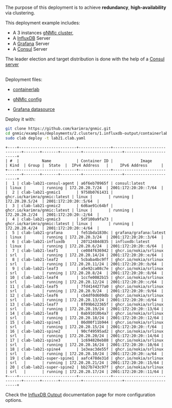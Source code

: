 The purpose of this deployment is to achieve __redundancy__, __high-availability__ via clustering.

This deployment example includes:

- A 3 instances [gNMIc cluster](../../../user_guide/HA.md),
- A [InfluxDB](https://www.influxdata.com/) Server 
- A [Grafana](https://grafana.com/docs/) Server
- A [Consul](https://www.consul.io/docs/intro) Server

The leader election and target distribution is done with the help of a [Consul server](https://www.consul.io/docs/intro)

<div class="mxgraph" style="max-width:100%;border:1px solid transparent;margin:0 auto; display:block;" data-mxgraph="{&quot;page&quot;:0,&quot;zoom&quot;:1.4,&quot;highlight&quot;:&quot;#0000ff&quot;,&quot;nav&quot;:true,&quot;check-visible-state&quot;:true,&quot;resize&quot;:true,&quot;url&quot;:&quot;https://raw.githubusercontent.com/karimra/gnmic/diagrams/diagrams/clab_cluster_deployments&quot;}"></div>

<script type="text/javascript" src="https://cdn.jsdelivr.net/gh/hellt/drawio-js@main/embed2.js?&fetch=https%3A%2F%2Fraw.githubusercontent.com%2Fkarimra%2Fgnmic%2Fdiagrams%2Fclab_cluster_deployments" async></script>


Deployment files:

- [containerlab](https://github.com/karimra/gnmic/blob/main/examples/deployments/2.clusters/1.influxdb-output/containerlab/lab21.clab.yaml)

- [gNMIc config](https://github.com/karimra/gnmic/blob/main/examples/deployments/2.clusters/1.influxdb-output/containerlab/gnmic.yaml)

- [Grafana datasource](https://github.com/karimra/gnmic/blob/main/examples/deployments/2.clusters/1.influxdb-output/containerlab/grafana/datasources/datasource.yaml)

Deploy it with:

```bash
git clone https://github.com/karimra/gnmic.git
cd gnmic/examples/deployments/2.clusters/1.influxdb-output/containerlab
sudo clab deploy -t lab21.clab.yaml
```

```text
+----+-------------------------+--------------+------------------------------+-------+-------+---------+-----------------+-----------------------+
| #  |          Name           | Container ID |            Image             | Kind  | Group |  State  |  IPv4 Address   |     IPv6 Address      |
+----+-------------------------+--------------+------------------------------+-------+-------+---------+-----------------+-----------------------+
|  1 | clab-lab21-consul-agent | a6f6eb70965f | consul:latest                | linux |       | running | 172.20.20.7/24  | 2001:172:20:20::7/64  |
|  2 | clab-lab21-gnmic1       | 9758b0761431 | ghcr.io/karimra/gnmic:latest | linux |       | running | 172.20.20.5/24  | 2001:172:20:20::5/64  |
|  3 | clab-lab21-gnmic2       | 6d6ae91c64bf | ghcr.io/karimra/gnmic:latest | linux |       | running | 172.20.20.2/24  | 2001:172:20:20::2/64  |
|  4 | clab-lab21-gnmic3       | 5df100a9fa73 | ghcr.io/karimra/gnmic:latest | linux |       | running | 172.20.20.4/24  | 2001:172:20:20::4/64  |
|  5 | clab-lab21-grafana      | fe51bda1830c | grafana/grafana:latest       | linux |       | running | 172.20.20.3/24  | 2001:172:20:20::3/64  |
|  6 | clab-lab21-influxdb     | 20712484d835 | influxdb:latest              | linux |       | running | 172.20.20.6/24  | 2001:172:20:20::6/64  |
|  7 | clab-lab21-leaf1        | ce084f636942 | ghcr.io/nokia/srlinux        | srl   |       | running | 172.20.20.14/24 | 2001:172:20:20::e/64  |
|  8 | clab-lab21-leaf2        | 5cbaba4bc9ff | ghcr.io/nokia/srlinux        | srl   |       | running | 172.20.20.11/24 | 2001:172:20:20::b/64  |
|  9 | clab-lab21-leaf3        | a5e92ca08c7e | ghcr.io/nokia/srlinux        | srl   |       | running | 172.20.20.8/24  | 2001:172:20:20::8/64  |
| 10 | clab-lab21-leaf4        | 1ccfe0082b15 | ghcr.io/nokia/srlinux        | srl   |       | running | 172.20.20.12/24 | 2001:172:20:20::c/64  |
| 11 | clab-lab21-leaf5        | 7fd4144277a0 | ghcr.io/nokia/srlinux        | srl   |       | running | 172.20.20.9/24  | 2001:172:20:20::9/64  |
| 12 | clab-lab21-leaf6        | cb4df0d609db | ghcr.io/nokia/srlinux        | srl   |       | running | 172.20.20.13/24 | 2001:172:20:20::d/64  |
| 13 | clab-lab21-leaf7        | 8f09b622365f | ghcr.io/nokia/srlinux        | srl   |       | running | 172.20.20.19/24 | 2001:172:20:20::13/64 |
| 14 | clab-lab21-leaf8        | 0ab91010b4a7 | ghcr.io/nokia/srlinux        | srl   |       | running | 172.20.20.18/24 | 2001:172:20:20::12/64 |
| 15 | clab-lab21-spine1       | 86d00f11b944 | ghcr.io/nokia/srlinux        | srl   |       | running | 172.20.20.15/24 | 2001:172:20:20::f/64  |
| 16 | clab-lab21-spine2       | 90cf49595ad2 | ghcr.io/nokia/srlinux        | srl   |       | running | 172.20.20.20/24 | 2001:172:20:20::14/64 |
| 17 | clab-lab21-spine3       | 1c694820eb88 | ghcr.io/nokia/srlinux        | srl   |       | running | 172.20.20.16/24 | 2001:172:20:20::10/64 |
| 18 | clab-lab21-spine4       | 1e3eac3de55f | ghcr.io/nokia/srlinux        | srl   |       | running | 172.20.20.10/24 | 2001:172:20:20::a/64  |
| 19 | clab-lab21-super-spine1 | aafc478de31d | ghcr.io/nokia/srlinux        | srl   |       | running | 172.20.20.21/24 | 2001:172:20:20::15/64 |
| 20 | clab-lab21-super-spine2 | bb27b743c97f | ghcr.io/nokia/srlinux        | srl   |       | running | 172.20.20.17/24 | 2001:172:20:20::11/64 |
+----+-------------------------+--------------+------------------------------+-------+-------+---------+-----------------+-----------------------+
```

Check the [InfluxDB Output](../../../user_guide/outputs/influxdb_output.md) documentation page for more configuration options.

